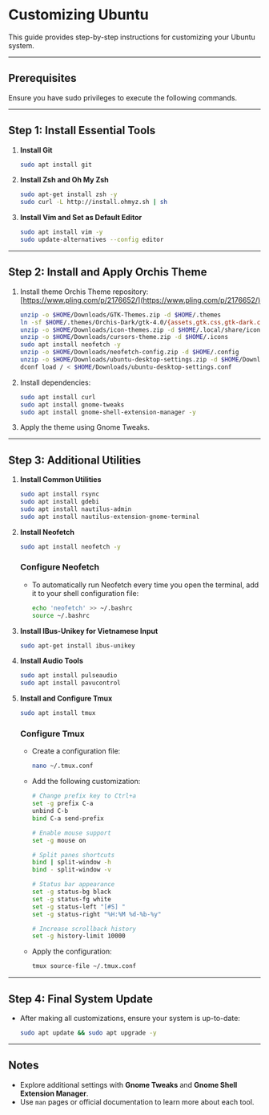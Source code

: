 # Customizing Ubuntu

This guide provides step-by-step instructions for customizing your Ubuntu system.

---

## Prerequisites
Ensure you have sudo privileges to execute the following commands.

---

## Step 1: Install Essential Tools
1. **Install Git**  
   ```bash
   sudo apt install git
   ```

2. **Install Zsh and Oh My Zsh**  
   ```bash
   sudo apt-get install zsh -y
   sudo curl -L http://install.ohmyz.sh | sh
   ```

3. **Install Vim and Set as Default Editor**  
   ```bash
   sudo apt install vim -y
   sudo update-alternatives --config editor
   ```

---

## Step 2: Install and Apply Orchis Theme
1. Install theme Orchis Theme repository:  
   [https://www.pling.com/p/2176652/](https://www.pling.com/p/2176652/)
   ```bash
   unzip -o $HOME/Downloads/GTK-Themes.zip -d $HOME/.themes
   ln -sf $HOME/.themes/Orchis-Dark/gtk-4.0/{assets,gtk.css,gtk-dark.css} $HOME/.config/gtk-4.0
   unzip -o $HOME/Downloads/icon-themes.zip -d $HOME/.local/share/icons
   unzip -o $HOME/Downloads/cursors-theme.zip -d $HOME/.icons
   sudo apt install neofetch -y
   unzip -o $HOME/Downloads/neofetch-config.zip -d $HOME/.config
   unzip -o $HOME/Downloads/ubuntu-desktop-settings.zip -d $HOME/Downloads
   dconf load / < $HOME/Downloads/ubuntu-desktop-settings.conf
   ```

3. Install dependencies:  
   ```bash
   sudo apt install curl
   sudo apt install gnome-tweaks
   sudo apt install gnome-shell-extension-manager -y
   ```

4. Apply the theme using Gnome Tweaks.

---

## Step 3: Additional Utilities
1. **Install Common Utilities**  
   ```bash
   sudo apt install rsync
   sudo apt install gdebi
   sudo apt install nautilus-admin
   sudo apt install nautilus-extension-gnome-terminal
   ```

2. **Install Neofetch**  
   ```bash
   sudo apt install neofetch -y
   ```

   ### Configure Neofetch
   - To automatically run Neofetch every time you open the terminal, add it to your shell configuration file:
     ```bash
     echo 'neofetch' >> ~/.bashrc
     source ~/.bashrc
     ```

3. **Install IBus-Unikey for Vietnamese Input**  
   ```bash
   sudo apt-get install ibus-unikey
   ```

4. **Install Audio Tools**  
   ```bash
   sudo apt install pulseaudio
   sudo apt install pavucontrol
   ```

5. **Install and Configure Tmux**  
   ```bash
   sudo apt install tmux
   ```
   
   ### Configure Tmux
   - Create a configuration file:
     ```bash
     nano ~/.tmux.conf
     ```
   - Add the following customization:
     ```bash
     # Change prefix key to Ctrl+a
     set -g prefix C-a
     unbind C-b
     bind C-a send-prefix

     # Enable mouse support
     set -g mouse on

     # Split panes shortcuts
     bind | split-window -h
     bind - split-window -v

     # Status bar appearance
     set -g status-bg black
     set -g status-fg white
     set -g status-left "[#S] "
     set -g status-right "%H:%M %d-%b-%y"

     # Increase scrollback history
     set -g history-limit 10000
     ```
   - Apply the configuration:
     ```bash
     tmux source-file ~/.tmux.conf
     ```

---

## Step 4: Final System Update
- After making all customizations, ensure your system is up-to-date:
  ```bash
  sudo apt update && sudo apt upgrade -y
  ```

---

## Notes
- Explore additional settings with **Gnome Tweaks** and **Gnome Shell Extension Manager**.
- Use `man` pages or official documentation to learn more about each tool.
